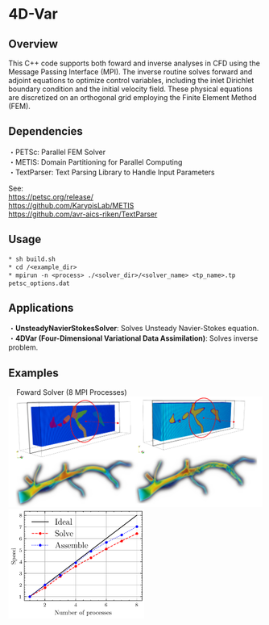 # 4D-Var
## Overview
This C++ code supports both foward and inverse analyses in CFD using the Message Passing Interface (MPI). The inverse routine solves forward and adjoint equations to optimize control variables, including the inlet Dirichlet boundary condition and the initial velocity field. These physical equations are discretized on an orthogonal grid employing the Finite Element Method (FEM).
## Dependencies
・PETSc: Parallel FEM Solver <br>
・METIS: Domain Partitioning for Parallel Computing <br>
・TextParser: Text Parsing Library to Handle Input Parameters <br>

See: <br>
https://petsc.org/release/ <br>
https://github.com/KarypisLab/METIS <br>
https://github.com/avr-aics-riken/TextParser <br>

## Usage
    * sh build.sh
    * cd /<example_dir>
    * mpirun -n <process> ./<solver_dir>/<solver_name> <tp_name>.tp petsc_options.dat
## Applications
・**UnsteadyNavierStokesSolver**: Solves Unsteady Navier-Stokes equation. <br>
・**4DVar (Four-Dimensional Variational Data Assimilation)**: Solves inverse problem. <br> 
## Examples
&nbsp;&nbsp;&nbsp; Foward Solver (8 MPI Processes) <br>
<img src="images/vessel_group.png" alt="Image description" width="600"> <br>
<img src="images/mpi_performance.png" alt="Image description" width="270"> <br>